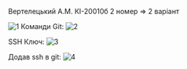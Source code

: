 
Вертелецький А.М. КІ-20010б 2 номер ⇒ 2 варіант

![1](https://user-images.githubusercontent.com/86784472/124514551-f73ab080-dde5-11eb-9d71-4872b8a41d55.png)
Команди Git:
![2](https://user-images.githubusercontent.com/86784472/124514757-74662580-dde6-11eb-84d7-d8672e2cac1e.png)

SSH 
Ключ:
![3](https://user-images.githubusercontent.com/86784472/124514967-f35b5e00-dde6-11eb-8e94-d7df2a229feb.png)

Додав ssh в git:
![4](https://user-images.githubusercontent.com/86784472/124515454-2a7e3f00-dde8-11eb-9a8f-f25e89467011.png)
